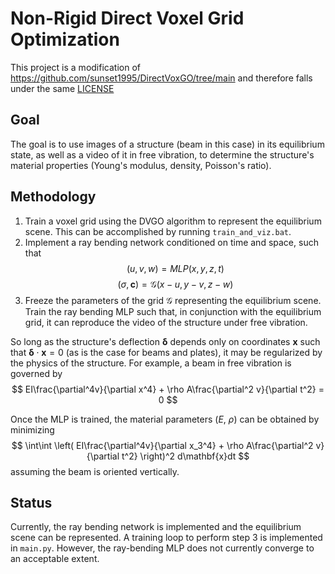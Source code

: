 # Non-Rigid Direct Voxel Grid Optimization
This project is a modification of https://github.com/sunset1995/DirectVoxGO/tree/main and therefore falls under the same [LICENSE](LICENSE)

## Goal
The goal is to use images of a structure (beam in this case) in its equilibrium state, as well as a video of it in free vibration, to determine the structure's material properties (Young's modulus, density, Poisson's ratio).

## Methodology
1. Train a voxel grid using the DVGO algorithm to represent the equilibrium scene. This can be accomplished by running `train_and_viz.bat`.
2. Implement a ray bending network conditioned on time and space, such that
$$ (u, v, w) = MLP(x, y, z, t) $$
$$ (\sigma, \mathbf{c}) = \mathcal{G}(x - u, y - v, z - w)$$
3. Freeze the parameters of the grid $\mathcal{G}$ representing the equilibrium scene. Train the ray bending MLP such that, in conjunction with the equilibrium grid, it can reproduce the video of the structure under free vibration.

So long as the structure's deflection $\mathbf{\delta}$ depends only on coordinates $\mathbf{x}$ such that $\mathbf{\delta}\cdot\mathbf{x}=0$ (as is the case for beams and plates), it may be regularized by the physics of the structure. For example, a beam in free vibration is governed by
$$ EI\frac{\partial^4v}{\partial x^4} + \rho A\frac{\partial^2 v}{\partial t^2} = 0 $$

Once the MLP is trained, the material parameters ($E$, $\rho$) can be obtained by minimizing
$$ \int\int \left( EI\frac{\partial^4v}{\partial x_3^4} + \rho A\frac{\partial^2 v}{\partial t^2} \right)^2 d\mathbf{x}dt $$
assuming the beam is oriented vertically.

## Status
Currently, the ray bending network is implemented and the equilibrium scene can be represented. A training loop to perform step 3 is implemented in `main.py`. However, the ray-bending MLP does not currently converge to an acceptable extent.